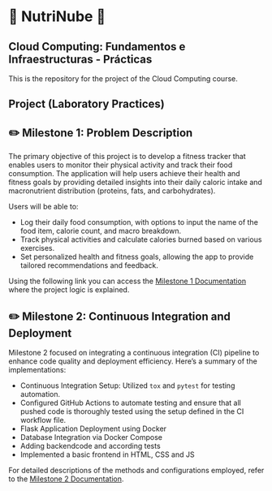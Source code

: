 # :apple: NutriNube :banana:

## Cloud Computing: Fundamentos e Infraestructuras - Prácticas

This is the repository for the project of the Cloud Computing course.

## Project (Laboratory Practices)

## :pencil2: Milestone 1: Problem Description

The primary objective of this project is to develop a fitness tracker that enables users to monitor their physical activity and track their food consumption. The application will help users achieve their health and fitness goals by providing detailed insights into their daily caloric intake and macronutrient distribution (proteins, fats, and carbohydrates). 

Users will be able to:

- Log their daily food consumption, with options to input the name of the food item, calorie count, and macro breakdown.
- Track physical activities and calculate calories burned based on various exercises.
- Set personalized health and fitness goals, allowing the app to provide tailored recommendations and feedback.

Using the following link you can access the [Milestone 1 Documentation](/documentation/milestone1/milestone1.md) where the project logic is explained.


## :pencil2: Milestone 2: Continuous Integration and Deployment

Milestone 2 focused on integrating a continuous integration (CI) pipeline to enhance code quality and deployment efficiency. Here’s a summary of the implementations:

- Continuous Integration Setup: Utilized `tox` and `pytest` for testing automation.
- Configured GitHub Actions to automate testing and ensure that all pushed code is thoroughly tested using the setup defined in the CI workflow file. 
- Flask Application Deployment using Docker
- Database Integration via Docker Compose
- Adding backendcode and according tests
- Implemented a basic frontend in HTML, CSS and JS

For detailed descriptions of the methods and configurations employed, refer to the [Milestone 2 Documentation](/documentation/milestone2/milestone2.md).
